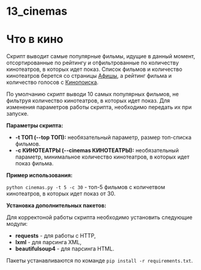 # 13_cinemas

# Что в кино

Скрипт выводит самые популярные фильмы, идущие в данный момент, отсортированные по рейтингу и отфильтрованные по количеству кинотеатров, в которых идет показ.
Список фильмов и количество кинотеатров берется со страницы [Афишы](http://www.afisha.ru/msk/schedule_cinema/), а рейтинг фильма и количество голосов с [Кинопоиска](https://www.kinopoisk.ru/).

По умолчанию скрипт выводи 10 самых популярных фильмов, не фильтруя количество кинотеатров, в которых идет показ.
Для изменения параметров работы скрипта, необходимо передать их при запуске.

**Параметры скрипта:**
* **-t ТОП (--top ТОП):** необязательный параметр, размер топ-списка фильмов.
* **-с КИНОТЕАТРЫ (--cinemas КИНОТЕАТРЫ):** необязательный параметр, минимальное количество кинотеатров, в которых идет показ фильма.

**Пример использования:**

`python cinemas.py -t 5 -c 30` - топ-5 фильмов с количетвом кинотеатров, в которых идет показ от 30.

**Установка дополнительных пакетов:**

Для корректоной работы скрипта необходимо установить следующие модули:
* **requests** - для работы с HTTP,
* **lxml** - для парсинга XML,
* **beautifulsoup4** - для парсинга HTML.

Пакеты устанавливаются по команде `pip install -r requirements.txt`.

